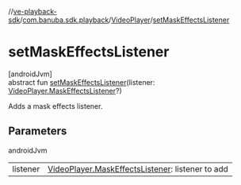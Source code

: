 //[ve-playback-sdk](../../../index.md)/[com.banuba.sdk.playback](../index.md)/[VideoPlayer](index.md)/[setMaskEffectsListener](set-mask-effects-listener.md)

# setMaskEffectsListener

[androidJvm]\
abstract fun [setMaskEffectsListener](set-mask-effects-listener.md)(listener: [VideoPlayer.MaskEffectsListener](-mask-effects-listener/index.md)?)

Adds a mask effects listener.

## Parameters

androidJvm

| | |
|---|---|
| listener | [VideoPlayer.MaskEffectsListener](-mask-effects-listener/index.md): listener to add |
